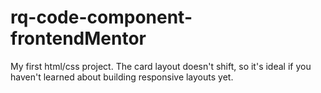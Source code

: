 # rq-code-component-frontendMentor
My first html/css project. The card layout doesn't shift, so it's ideal if you haven't learned about building responsive layouts yet.
